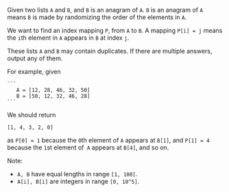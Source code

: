 
 Given two lists `A` and `B`, and `B` is an anagram of `A`. `B` is an anagram of `A` means `B` is made by randomizing the order of the elements in `A`.

 We want to find an index mapping `P`, from `A` to `B`. A mapping `P[i] = j` means the `i`th element in `A` appears in `B` at index `j`.

 These lists `A` and `B` may contain duplicates. If there are multiple answers, output any of them.

 For example, given

    ```
       A = [12, 28, 46, 32, 50]
       B = [50, 12, 32, 46, 28]
    ```

 We should return

 ```
 [1, 4, 3, 2, 0]
  ```

as `P[0] = 1` because the `0`th element of `A` appears at `B[1]`, and `P[1] = 4` because the `1`st element of` A` appears at `B[4]`, and so on.


 Note:
  -  `A, B` have equal lengths in range `[1, 100]`.
   -  `A[i], B[i]` are integers in range `[0, 10^5]`.

